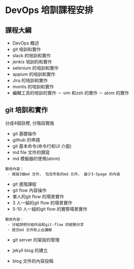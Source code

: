 # DevOps 培訓課程安排
## 課程大綱
- DevOps 概述
- git 培訓和實作
- slack 的培訓和實作
- jenkis 培訓的和實作
- selenium 的培訓和實作
- appium 的培訓和實作
- Jira 的培訓和實作
- montis 的培訓和實作
- 編輯工具的培訓的實作
 － vim 和zsh 的實作
 － atom 的實作 

## git 培訓和實作
分成4個目標, 分階段實施

- git 基礎操作
 - github 的申請
 - git 基本命令(命令行和UI 介面)
 - md file 文件的撰寫
 - md 模擬器的使用(atom)

```
驗收內容：
 - 撰寫3個md 文件， 包含所有的md 元件， 最少3-5page 的內容
```

- git 進階課程
 - git flow 內容操作
 - 單人的git flow 的場景實作
 - 3 人一組的git flow 的場景實作
 - 5-10 人一組的git flow 的實際場景實作

```
驗收內容：
 - 分組說明分組作品和git-flow 的經驗分享
 - 提交md 文件和上台講解
```
- git server 的架設的管理
 
- jekyll blog 的建立

- blog 文件的內容投稿

